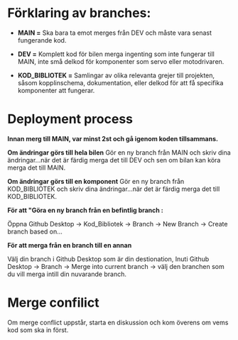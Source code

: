 <h1>Förklaring av branches:</h1>
<ul>
    <li>
    <strong>MAIN =</strong> Ska bara ta emot merges från DEV och måste vara senast fungerande kod.
    </li>
    </p>
    <li>
    <strong>DEV =</strong> Komplett kod för bilen merga ingenting som inte fungerar till MAIN, inte små delkod för komponenter som servo eller motodrivaren.
    </li>
    </p>
    <li>
    <strong>KOD_BIBLIOTEK =</strong> Samlingar av olika relevanta grejer till projekten, såsom kopplinschema, dokumentation, eller delkod för att få specifika komponenter att fungerar.
    </li>
</ul>
<h1>Deployment process</h1>
<strong>
Innan merg till MAIN, var minst 2st och gå igenom koden tillsammans.
</strong>
</p>

<strong>Om ändringar görs till hela bilen</strong>
Gör en ny branch från MAIN och skriv dina ändringar...när det är färdig merga det till DEV och sen om bilan kan köra merga det till MAIN.
</p>
<strong>Om ändringar görs till en komponent</strong>
Gör en ny branch från KOD_BIBLIOTEK och skriv dina ändringar...när det är färdig merga det till KOD_BIBLIOTEK.
</p>
<strong>För att "Göra en ny branch från en befintlig branch : </strong>
</p>
Öppna Github Desktop -> Kod_Bibliotek -> Branch -> New Branch -> Create branch based on...
</p>
<strong>För att merga från en branch till en annan</strong>
</p>
Välj din branch i Github Desktop som är din destionation, Inuti Github Desktop -> Branch -> Merge into current branch -> välj den branchen som du vill merga intill din nuvarande branch.

<p>
<h1>Merge confilict</h1>
Om merge conflict uppstår, starta en diskussion och kom överens om vems kod som ska in först.
